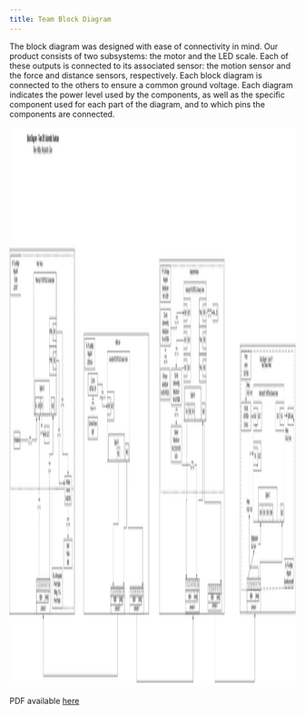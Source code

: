 ```yaml
---
title: Team Block Diagram
---
```


The block diagram was designed with ease of connectivity in mind. Our product consists of two subsystems: the motor and the LED scale. Each of these outputs is connected to its associated sensor: the motion sensor and the force and distance sensors, respectively. Each block diagram is connected to the others to ensure a common ground voltage. Each diagram indicates the power level used by the components, as well as the specific component used for each part of the diagram, and to which pins the components are connected. 


<img width="3301" height="984" alt="Team207_Block_Diagram drawio (2)" src="https://github.com/ASU-EGR304-2025-F-207/ASU-EGR304-2025-F-207.github.io/raw/main/docs/Final_Team207_Block_Diagram.png" />


PDF available [here](https://github.com/ASU-EGR304-2025-F-207/ASU-EGR304-2025-F-207.github.io/raw/main/docs/Final_Team207_Block_Diagram.pdf)

